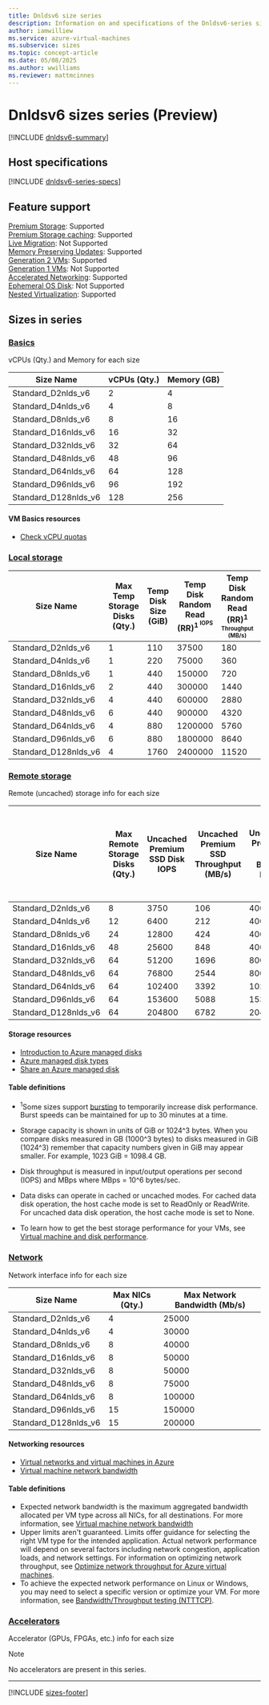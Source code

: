 ```yaml
---
title: Dnldsv6 size series
description: Information on and specifications of the Dnldsv6-series sizes
author: iamwilliew
ms.service: azure-virtual-machines
ms.subservice: sizes
ms.topic: concept-article
ms.date: 05/08/2025
ms.author: wwilliams
ms.reviewer: mattmcinnes
---
```


# Dnldsv6 sizes series (Preview)

[!INCLUDE [dnldsv6-summary](./includes/dnldsv6-series-summary.md)]

## Host specifications
[!INCLUDE [dnldsv6-series-specs](./includes/dnldsv6-series-specs.md)]

## Feature support
[Premium Storage](../../premium-storage-performance.md): Supported <br>[Premium Storage caching](../../premium-storage-performance.md): Supported <br>[Live Migration](../../maintenance-and-updates.md): Not Supported <br>[Memory Preserving Updates](../../maintenance-and-updates.md): Supported <br>[Generation 2 VMs](../../generation-2.md): Supported <br>[Generation 1 VMs](../../generation-2.md): Not Supported <br>[Accelerated Networking](/azure/virtual-network/create-vm-accelerated-networking-cli): Supported <br>[Ephemeral OS Disk](../../ephemeral-os-disks.md): Not Supported <br>[Nested Virtualization](/virtualization/hyper-v-on-windows/user-guide/nested-virtualization): Supported <br>

## Sizes in series

### [Basics](#tab/sizebasic)

vCPUs (Qty.) and Memory for each size

| Size Name | vCPUs (Qty.) | Memory (GB) |
| --- | --- | --- |
| Standard_D2nlds_v6    | 2    | 4    |
| Standard_D4nlds_v6    | 4    | 8    |
| Standard_D8nlds_v6    | 8    | 16   |
| Standard_D16nlds_v6   | 16   | 32   |
| Standard_D32nlds_v6   | 32   | 64   |
| Standard_D48nlds_v6   | 48   | 96   |
| Standard_D64nlds_v6   | 64   | 128  |
| Standard_D96nlds_v6   | 96   | 192  |
| Standard_D128nlds_v6  | 128  | 256  |


#### VM Basics resources
- [Check vCPU quotas](../../../virtual-machines/quotas.md)

### [Local storage](#tab/sizestoragelocal)

| Size Name | Max Temp Storage Disks (Qty.) | Temp Disk Size (GiB) | Temp Disk Random Read (RR)<sup>1<sup> IOPS | Temp Disk Random Read (RR)<sup>1<sup> Throughput (MB/s) | Temp Disk Random Write (RW)<sup>1<sup> IOPS | Temp Disk Random Write (RW)<sup>1<sup> Throughput (MB/s)
|--- | --- | --- | --- | --- | --- | --- |
| Standard_D2nlds_v6    | 1  | 110   | 37500    | 180    | 15000   | 90    |
| Standard_D4nlds_v6    | 1  | 220   | 75000    | 360    | 30000   | 180   |
| Standard_D8nlds_v6    | 1  | 440   | 150000   | 720    | 60000   | 360   |
| Standard_D16nlds_v6   | 2  | 440   | 300000   | 1440   | 120000  | 720   |
| Standard_D32nlds_v6   | 4  | 440   | 600000   | 2880   | 240000  | 1440  |
| Standard_D48nlds_v6   | 6  | 440   | 900000   | 4320   | 360000  | 2160  |
| Standard_D64nlds_v6   | 4  | 880   | 1200000  | 5760   | 480000  | 2880  |
| Standard_D96nlds_v6   | 6  | 880   | 1800000  | 8640   | 720000  | 4320  |
| Standard_D128nlds_v6  | 4  | 1760  | 2400000  | 11520  | 960000  | 5760  |

### [Remote storage](#tab/sizestorageremote)

Remote (uncached) storage info for each size

| Size Name | Max Remote Storage Disks (Qty.) | Uncached Premium SSD Disk IOPS | Uncached Premium SSD Throughput (MB/s) | Uncached Premium SSD Burst<sup>1</sup> IOPS | Uncached Premium Uncached Premium SSD Burst<sup>1</sup> Throughput (MB/s) | Uncached Ultra Disk and Premium SSD v2 IOPS | Uncached Ultra Disk and Premium SSD v2 Throughput (MB/s) | Uncached Burst<sup>1</sup> Ultra Disk and Premium SSD v2 IOPS | Uncached Burst<sup>1</sup> Ultra Disk and Premium SSD v2 Disk Throughput (MB/s)
| --- | --- | --- | --- | --- | --- | --- | --- | --- | --- |
| Standard_D2nlds_v6    | 8   | 3750    | 106   | 40000   | 1250  | 4167    | 124   | 44444   | 1463  |
| Standard_D4nlds_v6    | 12  | 6400    | 212   | 40000   | 1250  | 8333    | 248   | 52083   | 1463  |
| Standard_D8nlds_v6    | 24  | 12800   | 424   | 40000   | 1250  | 16667   | 496   | 52083   | 1463  |
| Standard_D16nlds_v6   | 48  | 25600   | 848   | 40000   | 1250  | 33333   | 992   | 52083   | 1463  |
| Standard_D32nlds_v6   | 64  | 51200   | 1696  | 80000   | 1696  | 66667   | 1984  | 104167  | 1984  |
| Standard_D48nlds_v6   | 64  | 76800   | 2544  | 80000   | 2544  | 100000  | 2976  | 104167  | 2976  |
| Standard_D64nlds_v6   | 64  | 102400  | 3392  | 102400  | 3392  | 133333  | 3969  | 133333  | 3969  |
| Standard_D96nlds_v6   | 64  | 153600  | 5088  | 153600  | 5088  | 200000  | 5953  | 200000  | 5953  |
| Standard_D128nlds_v6  | 64  | 204800  | 6782  | 204800  | 6782  | 266667  | 7935  | 266667  | 7935  |

#### Storage resources
- [Introduction to Azure managed disks](../../../virtual-machines/managed-disks-overview.md)
- [Azure managed disk types](../../../virtual-machines/disks-types.md)
- [Share an Azure managed disk](../../../virtual-machines/disks-shared.md)

#### Table definitions
- <sup>1</sup>Some sizes support [bursting](../../disk-bursting.md) to temporarily increase disk performance. Burst speeds can be maintained for up to 30 minutes at a time.

- Storage capacity is shown in units of GiB or 1024^3 bytes. When you compare disks measured in GB (1000^3 bytes) to disks measured in GiB (1024^3) remember that capacity numbers given in GiB may appear smaller. For example, 1023 GiB = 1098.4 GB.
- Disk throughput is measured in input/output operations per second (IOPS) and MBps where MBps = 10^6 bytes/sec.
- Data disks can operate in cached or uncached modes. For cached data disk operation, the host cache mode is set to ReadOnly or ReadWrite. For uncached data disk operation, the host cache mode is set to None.
- To learn how to get the best storage performance for your VMs, see [Virtual machine and disk performance](../../../virtual-machines/disks-performance.md).

### [Network](#tab/sizenetwork)

Network interface info for each size

| Size Name | Max NICs (Qty.) | Max Network Bandwidth (Mb/s) |
| --- | --- | --- |
| Standard_D2nlds_v6    | 4   | 25000   |
| Standard_D4nlds_v6    | 4   | 30000   |
| Standard_D8nlds_v6    | 8   | 40000   |
| Standard_D16nlds_v6   | 8   | 50000   |
| Standard_D32nlds_v6   | 8   | 50000   |
| Standard_D48nlds_v6   | 8   | 75000   |
| Standard_D64nlds_v6   | 8   | 100000  |
| Standard_D96nlds_v6   | 15  | 150000  |
| Standard_D128nlds_v6  | 15  | 200000  |

#### Networking resources
- [Virtual networks and virtual machines in Azure](/azure/virtual-network/network-overview)
- [Virtual machine network bandwidth](/azure/virtual-network/virtual-machine-network-throughput)

#### Table definitions
- Expected network bandwidth is the maximum aggregated bandwidth allocated per VM type across all NICs, for all destinations. For more information, see [Virtual machine network bandwidth](/azure/virtual-network/virtual-machine-network-throughput)
- Upper limits aren't guaranteed. Limits offer guidance for selecting the right VM type for the intended application. Actual network performance will depend on several factors including network congestion, application loads, and network settings. For information on optimizing network throughput, see [Optimize network throughput for Azure virtual machines](/azure/virtual-network/virtual-network-optimize-network-bandwidth). 
-  To achieve the expected network performance on Linux or Windows, you may need to select a specific version or optimize your VM. For more information, see [Bandwidth/Throughput testing (NTTTCP)](/azure/virtual-network/virtual-network-bandwidth-testing).

### [Accelerators](#tab/sizeaccelerators)

Accelerator (GPUs, FPGAs, etc.) info for each size

> [!NOTE]
> No accelerators are present in this series.

---

[!INCLUDE [sizes-footer](../includes/sizes-footer.md)]


